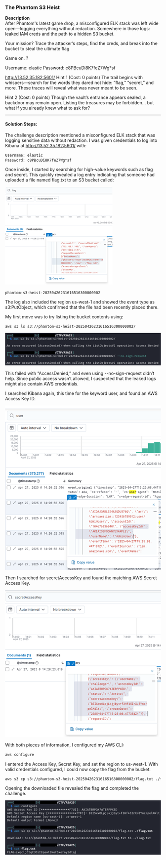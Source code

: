 ### The Phantom S3 Heist

**Description**  
After Phantom's latest game drop, a misconfigured ELK stack was left wide open—logging everything without redaction. Somewhere in those logs: leaked IAM creds and the path to a hidden S3 bucket.

Your mission? Trace the attacker’s steps, find the creds, and break into the bucket to steal the ultimate flag.

Game on. ?

Username: elastic Password: c8PBcuDi8K7feZ7Wg*sf

http://13.52.35.182:5601/
Hint 1 (Cost: 0 points)
The trail begins with whispers—search for the words they dared not hide: “flag,” “secret,” and more. These traces will reveal what was never meant to be seen.

Hint 2 (Cost: 0 points)
Though the vault’s entrance appears sealed, a backdoor may remain open. Listing the treasures may be forbidden... but what if you already knew what to ask for?

---

#### **Solution Steps:**

The challenge description mentioned a misconfigured ELK stack that was logging sensitive data without redaction. I was given credentials to log into Kibana at http://13.52.35.182:5601/ with:


```
Username: elastic
Password: c8PBcuDi8K7feZ7Wg*sf
```

Once inside, I started by searching for high-value keywords such as flag and secret. This quickly revealed a log entry indicating that someone had uploaded a file named flag.txt to an S3 bucket called:

![alt text](files/image.png)

```phantom-s3-heist-20250426231616516300000002```

The log also included the region us-west-1 and showed the event type as s3:PutObject, which confirmed that the file had been recently placed there.

My first move was to try listing the bucket contents using:

```bash
aws s3 ls s3://phantom-s3-heist-20250426231616516300000002/
```
![alt text](files/image-1.png)

This failed with “AccessDenied,” and even using --no-sign-request didn’t help. Since public access wasn’t allowed, I suspected that the leaked logs might also contain AWS credentials.

I searched Kibana again, this time for the keyword user, and found an AWS Access Key ID. 

![alt text](files/image-2.png)

Then I searched for secretAccessKey and found the matching AWS Secret Access Key. 

![alt text](files/image-3.png)

With both pieces of information, I configured my AWS CLI:

```bash
aws configure
```

I entered the Access Key, Secret Key, and set the region to us-west-1. With valid credentials configured, I could now copy the flag from the bucket:

```bash
aws s3 cp s3://phantom-s3-heist-20250426231616516300000002/flag.txt ./flag.txt
```

Opening the downloaded file revealed the flag and completed the challenge.

![alt text](files/image-4.png)

